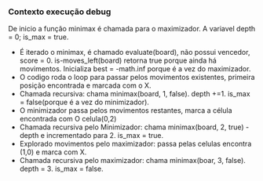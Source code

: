 ### Contexto execução debug
De inicio a função minimax é chamada para o maximizador. A variavel depth = 0; is_max = true.
- É iterado o minimax, é chamado evaluate(board), não possui vencedor, score = 0.
is-moves_left(board) retorna true porque ainda há movimentos. Inicializa best = -math.inf porque é a vez do maximizador.
 - O codigo roda o loop para passar pelos movimentos existentes, primeira posição encontrada e marcada com o X.
- Chamada recursiva: chama minimax(board, 1, false). depth +=1. is_max = false(porque é a vez do minimizador).
- O minimizador passa pelos movimentos restantes, marca a célula encontrada com O celula(0,2)
- Chamada recursiva pelo Minimizador: chama minimax(board, 2, true) - depth e incrementado para 2. is_max = true.
- Explorado movimentos pelo maximizador: passa pelas celulas encontra (1,0) e marca com X.
- Chamada recursiva pelo maximizador: chama minimax(boar, 3, false). depth = 3. is_max = false.
